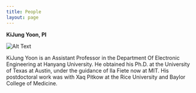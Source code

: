 ```yaml
---
title: People
layout: page
---
```

**KiJung Yoon, PI**

<div class="side-by-side">
    <div class="toleft">
        <img class="image" src="https://kijungyoon.github.io/assets/images/profile.jpg" alt="Alt Text">
        <p>KiJung Yoon is an Assistant Professor in the Department Of Electronic Engineering at Hanyang University. He obtained his Ph.D. at the University of Texas at Austin, under the guidance of Ila Fiete now at MIT. His postdoctoral work was with Xaq Pitkow at the Rice University and Baylor College of Medicine.</p>
	<figcaption class="caption"></figcaption>
    </div>

​	

